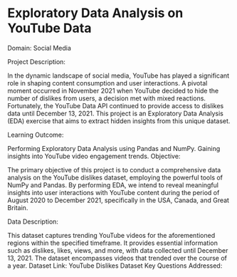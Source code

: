 # Exploratory Data Analysis on YouTube Data

Domain: Social Media

Project Description:

In the dynamic landscape of social media, YouTube has played a significant role in shaping content consumption and user interactions. A pivotal moment occurred in November 2021 when YouTube decided to hide the number of dislikes from users, a decision met with mixed reactions. Fortunately, the YouTube Data API continued to provide access to dislikes data until December 13, 2021. This project is an Exploratory Data Analysis (EDA) exercise that aims to extract hidden insights from this unique dataset.

Learning Outcome:

Performing Exploratory Data Analysis using Pandas and NumPy.
Gaining insights into YouTube video engagement trends.
Objective:

The primary objective of this project is to conduct a comprehensive data analysis on the YouTube dislikes dataset, employing the powerful tools of NumPy and Pandas. By performing EDA, we intend to reveal meaningful insights into user interactions with YouTube content during the period of August 2020 to December 2021, specifically in the USA, Canada, and Great Britain.

Data Description:

This dataset captures trending YouTube videos for the aforementioned regions within the specified timeframe.
It provides essential information such as dislikes, likes, views, and more, with data collected until December 13, 2021.
The dataset encompasses videos that trended over the course of a year.
Dataset Link: YouTube Dislikes Dataset
Key Questions Addressed:
